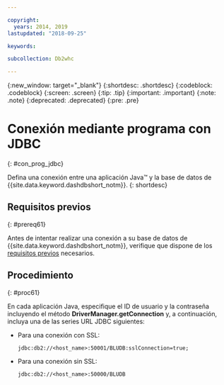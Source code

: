 ```yaml
---

copyright:
  years: 2014, 2019
lastupdated: "2018-09-25"

keywords:

subcollection: Db2whc

---
```


<!-- Attribute definitions --> 
{:new_window: target="_blank"}
{:shortdesc: .shortdesc}
{:codeblock: .codeblock}
{:screen: .screen}
{:tip: .tip}
{:important: .important}
{:note: .note}
{:deprecated: .deprecated}
{:pre: .pre}

# Conexión mediante programa con JDBC
{: #con_prog_jdbc}

Defina una conexión entre una aplicación Java™ y la base de datos de {{site.data.keyword.dashdbshort_notm}}.
{: shortdesc}

## Requisitos previos
{: #prereq61}

Antes de intentar realizar una conexión a su base de datos de {{site.data.keyword.dashdbshort_notm}}, verifique que dispone de los [requisitos previos](/docs/services/Db2whc/connecting/connecting.html#prereqs) necesarios.

<!-- Before you can connect to your database, you must perform the following steps:

- [Verify prerequisites](prereqs.html), including installing driver packages, configuring your local environment, and downloading SSL certificates (if needed)
- Collect [connection information](credentials.html), including database details such as host name and port numbers, and connection credentials such as user ID and password -->

## Procedimiento
{: #proc61}

En cada aplicación Java, especifique el ID de usuario y la contraseña incluyendo el método **DriverManager.getConnection** y, a continuación, incluya una de las series URL JDBC siguientes:

- Para una conexión con SSL:

  `jdbc:db2://<host_name>:50001/BLUDB:sslConnection=true;`

- Para una conexión sin SSL:

  `jdbc:db2://<host_name>:50000/BLUDB`


